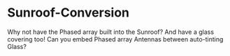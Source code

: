 # Sunroof-Conversion
Why not have the Phased array built into the Sunroof? And have a glass covering too! Can you embed Phased array Antennas between auto-tinting Glass?
